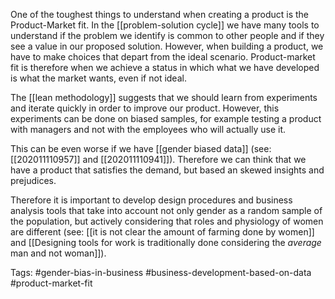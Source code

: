 One of the toughest things to understand when creating a product is the Product-Market fit. In the [[problem-solution cycle]] we have many tools to understand if the problem we identify is common to other people and if they see a value in our proposed solution. However, when building a product, we have to make choices that depart from the ideal scenario. Product-market fit is therefore when we achieve a status in which what we have developed is what the market wants, even if not ideal. 

The [[lean methodology]] suggests that we should learn from experiments and iterate quickly in order to improve our product. However, this experiments can be done on biased samples, for example testing a product with managers and not with the employees who will actually use it. 

This can be even worse if we have [[gender biased data]] (see: [[202011110957]] and [[202011110941]]). Therefore we can think that we have a product that satisfies the demand, but based an skewed insights and prejudices. 

Therefore it is important to develop design procedures and business analysis tools that take into account not only gender as a random sample of the population, but actively considering that roles and physiology of women are different (see: [[it is not clear the amount of farming done by women]] and [[Designing tools for work is traditionally done considering the *average* man and not woman]]). 

Tags: #gender-bias-in-business #business-development-based-on-data #product-market-fit 
